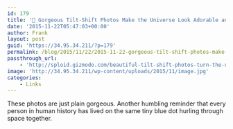 ```yaml
---
id: 179
title: '🔗 Gorgeous Tilt-Shift Photos Make the Universe Look Adorable and Tiny | Sploid'
date: '2015-11-22T05:47:03+00:00'
author: Frank
layout: post
guid: 'https://34.95.34.211/?p=179'
permalink: /blog/2015/11/22/2015-11-22-gorgeous-tilt-shift-photos-make-the-universe-look-adorable-and-tiny/
passthrough_url:
    - 'http://sploid.gizmodo.com/beautiful-tilt-shift-photos-turn-the-universe-into-prec-1684026109'
image: 'http://34.95.34.211/wp-content/uploads/2015/11/image.jpg'
categories:
    - Links
---
```


These photos are just plain gorgeous. Another humbling reminder that every person in human history has lived on the same tiny blue dot hurling through space together.

<div class="
          image-block-outer-wrapper
          layout-caption-below
          design-layout-inline
          
          
          
        " data-test="image-block-inline-outer-wrapper"><figure class="
              sqs-block-image-figure
              intrinsic
            " style="max-width:800px;"><div class="image-block-wrapper" data-animation-override="" data-animation-role="image"><div class="sqs-image-shape-container-element
              
          
        
              has-aspect-ratio
            " style="
                position: relative;
                
                  padding-bottom:62.5%;
                
                overflow: hidden;
              "><noscript>![Photo Credit: St. Tesla](https://images.squarespace-cdn.com/content/v1/5070e334e4b00907bc18faef/1448171068905-P8W0J5G2CQC1YXWD2JE4/image.jpg)</noscript>![Photo Credit: St. Tesla](https://images.squarespace-cdn.com/content/v1/5070e334e4b00907bc18faef/1448171068905-P8W0J5G2CQC1YXWD2JE4/image.jpg)</div></div><figcaption class="image-caption-wrapper"><div class="image-caption">Photo Credit: [St. Tesla](https://www.behance.net/gallery/14152873/ILLUMINATED-CODE-FROM-SPACE)

</div></figcaption></figure></div>Beautiful tilt-shift photos turn the Universe into precious jewels | [Sploid](http://sploid.gizmodo.com/beautiful-tilt-shift-photos-turn-the-universe-into-prec-1684026109)
